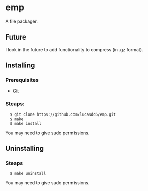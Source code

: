 # emp
A file packager.

## Future
I look in the future to add functionality to compress (in .gz format).

## Installing

### Prerequisites
- [Git](https://git-scm.com/)

### Steaps:
```
  $ git clone https://github.com/lucasdc6/emp.git
  $ make
  $ make install
```
You may need to give sudo permissions.
## Uninstalling

### Steaps
```
  $ make uninstall
```
You may need to give sudo permissions.
